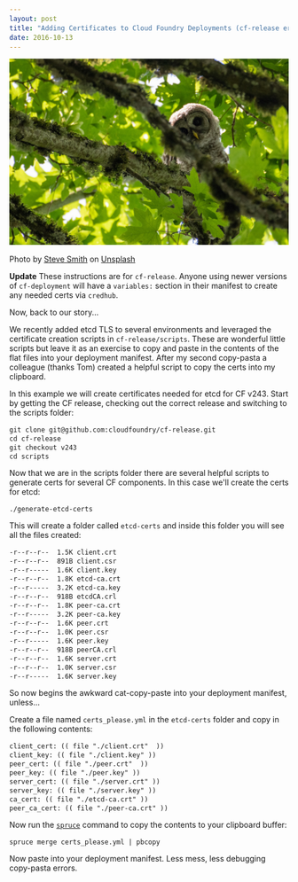 ```yaml
---
layout: post
title: "Adding Certificates to Cloud Foundry Deployments (cf-release era)"
date: 2016-10-13
---
```


![map](https://raw.githubusercontent.com/cweibel/ghost_blog_pics/master/steve-smith-4hVY30sVXso-unsplash.jpg)



Photo by [Steve Smith](https://unsplash.com/@varrak?utm_source=unsplash&utm_medium=referral&utm_content=creditCopyText) on [Unsplash](https://unsplash.com/s/photos/uri?utm_source=unsplash&utm_medium=referral&utm_content=creditCopyText)



**Update** These instructions are for `cf-release`.  Anyone using newer versions of `cf-deployment` will have a `variables:` section in their manifest to create any needed certs via `credhub`.

Now, back to our story...


We recently added etcd TLS to several environments and leveraged the certificate creation scripts in `cf-release/scripts`. These are wonderful little scripts but leave it as an exercise to copy and paste in the contents of the flat files into your deployment manifest. After my second copy-pasta a colleague (thanks Tom) created a helpful script to copy the certs into my clipboard.

In this example we will create certificates needed for etcd for CF v243. Start by getting the CF release, checking out the correct release and switching to the scripts folder:

```
git clone git@github.com:cloudfoundry/cf-release.git
cd cf-release
git checkout v243
cd scripts
```

Now that we are in the scripts folder there are several helpful scripts to generate certs for several CF components. In this case we'll create the certs for etcd:

```
./generate-etcd-certs
```

This will create a folder called `etcd-certs` and inside this folder you will see all the files created:

```
-r--r--r--  1.5K client.crt
-r--r--r--  891B client.csr
-r--r-----  1.6K client.key
-r--r--r--  1.8K etcd-ca.crt
-r--r-----  3.2K etcd-ca.key
-r--r--r--  918B etcdCA.crl
-r--r--r--  1.8K peer-ca.crt
-r--r-----  3.2K peer-ca.key
-r--r--r--  1.6K peer.crt
-r--r--r--  1.0K peer.csr
-r--r-----  1.6K peer.key
-r--r--r--  918B peerCA.crl
-r--r--r--  1.6K server.crt
-r--r--r--  1.0K server.csr
-r--r-----  1.6K server.key
```


So now begins the awkward cat-copy-paste into your deployment manifest, unless...

Create a file named `certs_please.yml` in the `etcd-certs` folder and copy in the following contents:

```
client_cert: (( file "./client.crt"  ))
client_key: (( file "./client.key" ))
peer_cert: (( file "./peer.crt"  ))
peer_key: (( file "./peer.key" ))
server_cert: (( file "./server.crt" ))
server_key: (( file "./server.key" ))
ca_cert: (( file "./etcd-ca.crt" ))
peer_ca_cert: (( file "./peer-ca.crt" ))
```

Now run the [`spruce`](https://github.com/geofffranks/spruce) command to copy the contents to your clipboard buffer:

```
spruce merge certs_please.yml | pbcopy
```

Now paste into your deployment manifest. Less mess, less debugging copy-pasta errors.